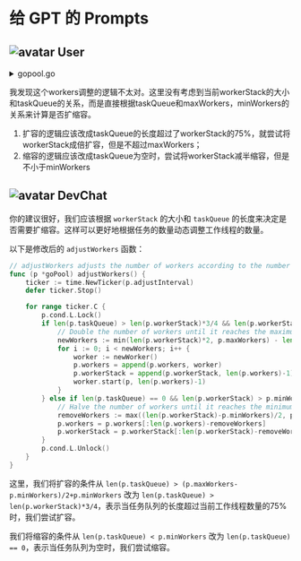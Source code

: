 # 给 GPT 的 Prompts

## ![avatar](../../assets/icons/avatar_user.svg) **User**

<details>
<summary>gopool.go</summary>
// adjustWorkers adjusts the number of workers according to the number of tasks in the queue.
func (p *goPool) adjustWorkers() {
    ticker := time.NewTicker(p.adjustInterval)
    defer ticker.Stop()

    for range ticker.C {
        p.cond.L.Lock()
        if len(p.taskQueue) > (p.maxWorkers-p.minWorkers)/2+p.minWorkers && len(p.workerStack) < p.maxWorkers {
            // Double the number of workers until it reaches the maximum
            newWorkers := min(len(p.workerStack)*2, p.maxWorkers) - len(p.workerStack)
            for i := 0; i < newWorkers; i++ {
                worker := newWorker()
                p.workers = append(p.workers, worker)
                p.workerStack = append(p.workerStack, len(p.workers)-1)
                worker.start(p, len(p.workers)-1)
            }
        } else if len(p.taskQueue) < p.minWorkers && len(p.workerStack) > p.minWorkers {
            // Halve the number of workers until it reaches the minimum
            removeWorkers := max((len(p.workerStack)-p.minWorkers)/2, p.minWorkers)
            p.workers = p.workers[:len(p.workers)-removeWorkers]
            p.workerStack = p.workerStack[:len(p.workerStack)-removeWorkers]
        }
        p.cond.L.Unlock()
    }
}
</details>

我发现这个workers调整的逻辑不太对。这里没有考虑到当前workerStack的大小和taskQueue的关系，而是直接根据taskQueue和maxWorkers，minWorkers的关系来计算是否扩缩容。
1. 扩容的逻辑应该改成taskQueue的长度超过了workerStack的75%，就尝试将workerStack成倍扩容，但是不超过maxWorkers；
2. 缩容的逻辑应该改成taskQueue为空时，尝试将workerStack减半缩容，但是不小于minWorkers

## ![avatar](../../assets/icons/avatar_devchat.svg) **DevChat**

你的建议很好，我们应该根据 `workerStack` 的大小和 `taskQueue` 的长度来决定是否需要扩缩容。这样可以更好地根据任务的数量动态调整工作线程的数量。

以下是修改后的 `adjustWorkers` 函数：

```go path=./gopool.go
// adjustWorkers adjusts the number of workers according to the number of tasks in the queue.
func (p *goPool) adjustWorkers() {
    ticker := time.NewTicker(p.adjustInterval)
    defer ticker.Stop()

    for range ticker.C {
        p.cond.L.Lock()
        if len(p.taskQueue) > len(p.workerStack)*3/4 && len(p.workerStack) < p.maxWorkers {
            // Double the number of workers until it reaches the maximum
            newWorkers := min(len(p.workerStack)*2, p.maxWorkers) - len(p.workerStack)
            for i := 0; i < newWorkers; i++ {
                worker := newWorker()
                p.workers = append(p.workers, worker)
                p.workerStack = append(p.workerStack, len(p.workers)-1)
                worker.start(p, len(p.workers)-1)
            }
        } else if len(p.taskQueue) == 0 && len(p.workerStack) > p.minWorkers {
            // Halve the number of workers until it reaches the minimum
            removeWorkers := max((len(p.workerStack)-p.minWorkers)/2, p.minWorkers)
            p.workers = p.workers[:len(p.workers)-removeWorkers]
            p.workerStack = p.workerStack[:len(p.workerStack)-removeWorkers]
        }
        p.cond.L.Unlock()
    }
}
```

这里，我们将扩容的条件从 `len(p.taskQueue) > (p.maxWorkers-p.minWorkers)/2+p.minWorkers` 改为 `len(p.taskQueue) > len(p.workerStack)*3/4`，表示当任务队列的长度超过当前工作线程数量的75%时，我们尝试扩容。

我们将缩容的条件从 `len(p.taskQueue) < p.minWorkers` 改为 `len(p.taskQueue) == 0`，表示当任务队列为空时，我们尝试缩容。
